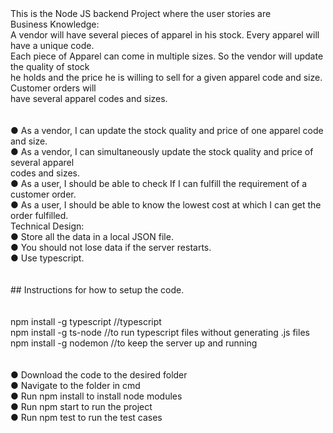 
<div>This is the Node JS backend Project where the user stories are</div>
<div>Business Knowledge:</div>
<div>A vendor will have several pieces of apparel in his stock. Every apparel will have a unique code.</div>
<div>Each piece of Apparel can come in multiple sizes. So the vendor will update the quality of stock</div>
<div>he holds and the price he is willing to sell for a given apparel code and size. Customer orders will</div>
<div>have several apparel codes and sizes.</div><br/><br/>
<div>● As a vendor, I can update the stock quality and price of one apparel code and size.</div>
<div>● As a vendor, I can simultaneously update the stock quality and price of several apparel</div>
<div>codes and sizes.</div>
<div>● As a user, I should be able to check If I can fulfill the requirement of a customer order.</div>
<div>● As a user, I should be able to know the lowest cost at which I can get the order fulfilled.</div>
<div>Technical Design:</div>
<div>● Store all the data in a local JSON file.</div>
<div>● You should not lose data if the server restarts.</div>
<div>● Use typescript.</div>
<br/><br/>


<div>## Instructions for how to setup the code.</div>
<br/><br/>
<div>npm install -g typescript //typescript</div>
<div>npm install -g ts-node  //to run typescript files without generating .js files</div>
<div>npm install -g nodemon  //to keep the server up and running</div>
<br/><br/>
<div>● Download the code to the desired folder</div>
<div>● Navigate to the folder in cmd</div>
<div>● Run npm install to install node modules</div>
<div>● Run npm start to run the project</div>
<div>● Run npm test to run the test cases</div>

